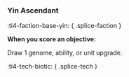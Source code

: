 ### **Yin Ascendant**
:ti4-faction-base-yin:
{ .splice-faction }

**When you score an objective:**

Draw 1 genome, ability, or unit upgrade.

:ti4-tech-biotic:
{ .splice-tech }
